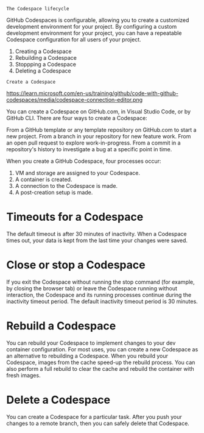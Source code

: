 ```
The Codespace lifecycle
```

GitHub Codespaces is configurable, allowing you to create a customized development environment for your project. By configuring a custom development environment for your project, you can have a repeatable Codespace configuration for all users of your project.

1. Creating a Codespace
2. Rebuilding a Codespace
3. Stoppping a Codespace
4. Deleting a Codespace


```
Create a Codespace
```
https://learn.microsoft.com/en-us/training/github/code-with-github-codespaces/media/codespace-connection-editor.png


You can create a Codespace on GitHub.com, in Visual Studio Code, or by GitHub CLI. There are four ways to create a Codespace:

From a GitHub template or any template repository on GitHub.com to start a new project.
From a branch in your repository for new feature work.
From an open pull request to explore work-in-progress.
From a commit in a repository's history to investigate a bug at a specific point in time.

When you create a GitHub Codespace, four processes occur:

1. VM and storage are assigned to your Codespace.
2. A container is created.
3. A connection to the Codespace is made.
4. A post-creation setup is made.



# Timeouts for a Codespace
The default timeout is after 30 minutes of inactivity. When a Codespace times out, your data is kept from the last time your changes were saved.


# Close or stop a Codespace
If you exit the Codespace without running the stop command (for example, by closing the browser tab) or leave the Codespace running without interaction, the Codespace and its running processes continue during the inactivity timeout period. The default inactivity timeout period is 30 minutes.

# Rebuild a Codespace
You can rebuild your Codespace to implement changes to your dev container configuration. For most uses, you can create a new Codespace as an alternative to rebuilding a Codespace. When you rebuild your Codespace, images from the cache speed-up the rebuild process. You can also perform a full rebuild to clear the cache and rebuild the container with fresh images.


# Delete a Codespace
You can create a Codespace for a particular task. After you push your changes to a remote branch, then you can safely delete that Codespace.



